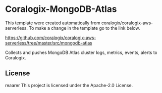 # Coralogix-MongoDB-Atlas

This template were created automatically from coralogix/coralogix-aws-serverless.
To make a change in the template go to the link below.

https://github.com/coralogix/coralogix-aws-serverless/tree/master/src/mongodb-atlas

Collects and pushes MongoDB Atlas cluster logs, metrics, events, alerts to Coralogix.

## License
reaarer
This project is licensed under the Apache-2.0 License.